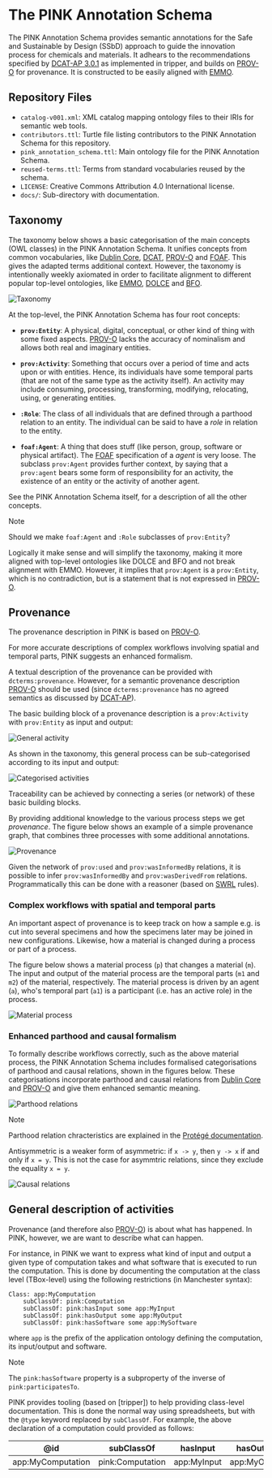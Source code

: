 # The PINK Annotation Schema
The PINK Annotation Schema provides semantic annotations for the Safe and Sustainable by Design (SSbD) approach to guide the innovation process for chemicals and materials.
It adhears to the recommendations specified by [DCAT-AP 3.0.1] as implemented in tripper,
and builds on [PROV-O] for provenance.
It is constructed to be easily aligned with [EMMO].


## Repository Files
- `catalog-v001.xml`: XML catalog mapping ontology files to their IRIs for semantic web tools.
- `contributors.ttl`: Turtle file listing contributors to the PINK Annotation Schema for this repository.
- `pink_annotation_schema.ttl`: Main ontology file for the PINK Annotation Schema.
- `reused-terms.ttl`: Terms from standard vocabularies reused by the schema.
- `LICENSE`: Creative Commons Attribution 4.0 International license.
- `docs/`: Sub-directory with documentation.


## Taxonomy
The taxonomy below shows a basic categorisation of the main concepts (OWL classes) in the PINK Annotation Schema.
It unifies concepts from common vocabularies, like [Dublin Core], [DCAT], [PROV-O] and [FOAF].
This gives the adapted terms additional context.
However, the taxonomy is intentionally weekly axiomated in order to facilitate alignment to different popular top-level ontologies, like [EMMO], [DOLCE] and [BFO].


![Taxonomy](docs/figs/taxonomy.png)

At the top-level, the PINK Annotation Schema has four root concepts:

- **`prov:Entity`**: A physical, digital, conceptual, or other kind of thing with some fixed aspects.
  [PROV-O] lacks the accuracy of nominalism and allows both real and imaginary entities.

- **`prov:Activity`**: Something that occurs over a period of time and acts upon or with entities.
  Hence, its individuals have some temporal parts (that are not of the same type as the activity itself).
  An activity may include consuming, processing, transforming, modifying, relocating, using, or generating entities.

- **`:Role`**: The class of all individuals that are defined through a parthood relation to an entity.
  The individual can be said to have a *role* in relation to the entity.

- **`foaf:Agent`**: A thing that does stuff (like person, group, software or physical artifact).
  The [FOAF] specification of a *agent* is very loose.
  The subclass `prov:Agent` provides further context, by saying that a `prov:agent` bears some form of responsibility for an activity, the existence of an entity or the activity of another agent.

See the PINK Annotation Schema itself, for a description of all the other concepts.

> [!NOTE]
> Should we make `foaf:Agent` and `:Role` subclasses of `prov:Entity`?
>
> Logically it make sense and will simplify the taxonomy, making it more aligned with top-level ontologies like DOLCE and BFO and not break alignment with EMMO.
> However, it implies that `prov:Agent` is a `prov:Entity`, which is no contradiction, but is a statement that is not expressed in [PROV-O].


## Provenance
The provenance description in PINK is based on [PROV-O].

For more accurate descriptions of complex workflows involving spatial and temporal parts, PINK suggests an enhanced formalism.

A textual description of the provenance can be provided with `dcterms:provenance`.
However, for a semantic provenance description [PROV-O] should be used (since `dcterms:provenance` has no agreed semantics as discussed by [DCAT-AP][dcatap-provenance]).

The basic building block of a provenance description is a `prov:Activity` with `prov:Entity` as input and output:

![General activity](docs/figs/general-activity.png)

As shown in the taxonomy, this general process can be sub-categorised according to its input and output:

![Categorised activities](docs/figs/categorised-activities.png)

Traceability can be achieved by connecting a series (or network) of these basic building blocks.
<!-- When two or more intentionally planned processes are connected this way, we call it a *workflow*. -->
By providing additional knowledge to the various process steps we get *provenance*.
The figure below shows an example of a simple provenance graph, that combines three processes with some additional annotations.

![Provenance](docs/figs/provenance.png)

Given the network of `prov:used` and `prov:wasInformedBy` relations, it is possible to
infer `prov:wasInformedBy` and `prov:wasDerivedFrom` relations.
Programmatically this can be done with a reasoner (based on [SWRL] rules).



### Complex workflows with spatial and temporal parts
An important aspect of provenance is to keep track on how a sample e.g. is cut into several specimens and how the specimens later may be joined in new configurations.
Likewise, how a material is changed during a process or part of a process.

The figure below shows a material process (`p`) that changes a material (`m`).
The input and output of the material process are the temporal parts (`m1` and `m2`) of the material, respectively.
The material process is driven by an agent (`a`), who's temporal part (`a1`) is a participant (i.e. has an active role) in the process.

![Material process](docs/figs/material-process.png)


### Enhanced parthood and causal formalism
To formally describe workflows correctly, such as the above material process, the PINK Annotation Schema includes formalised categorisations of parthood and causal relations, shown in the figures below.
These categorisations incorporate parthood and causal relations from [Dublin Core] and [PROV-O] and give them enhanced semantic meaning.

![Parthood relations](docs/figs/parthood-relations.png)

> [!NOTE]
> Parthood relation chracteristics are explained in the [Protégé documentation](https://protegeproject.github.io/protege/views/object-property-characteristics/).
>
> Antisymmetric is a weaker form of asymmetric: if `x -> y`, then `y -> x` if and only if `x = y`.
> This is not the case for asymmtric relations, since they exclude the equality `x = y`.


![Causal relations](docs/figs/causal-relations.png)



## General description of activities
Provenance (and therefore also [PROV-O]) is about what has happened.
In PINK, however, we are want to describe what can happen.

For instance, in PINK we want to express what kind of input and output a given type of computation takes and what software that is executed to run the computation.
This is done by documenting the computation at the class level (TBox-level) using the following restrictions (in Manchester syntax):

    Class: app:MyComputation
        subClassOf: pink:Computation
        subClassOf: pink:hasInput some app:MyInput
        subClassOf: pink:hasOutput some app:MyOutput
        subClassOf: pink:hasSoftware some app:MySoftware

where `app` is the prefix of the application ontology defining the computation, its input/output and software.

> [!NOTE]
> The `pink:hasSoftware` property is a subproperty of the inverse of `pink:participatesTo`.

PINK provides tooling (based on [tripper]) to help providing class-level documentation.
This is done the normal way using spreadsheets, but with the `@type` keyword replaced by `subClassOf`.
For example, the above declaration of a computation could provided as follows:

| @id               | subClassOf       | hasInput    | hasOutput    | hasSoftware    |
|-------------------|------------------|-------------|--------------|----------------|
| app:MyComputation | pink:Computation | app:MyInput | app:MyOutput | app:MySoftware |




[DCAT-AP 3.0.1]: https://semiceu.github.io/DCAT-AP/releases/3.0.1/
[DCAT]: https://www.w3.org/TR/vocab-dcat-3/
[FOAF]: http://xmlns.com/foaf/spec/
[PROV-O]: https://www.w3.org/TR/prov-o/
[Dublin Core]: https://www.dublincore.org/specifications/dublin-core/dcmi-terms/
[dcatap-provenance]: https://interoperable-europe.ec.europa.eu/collection/semic-support-centre/solution/dcat-application-profile-implementation-guidelines/release-5
[SWRL]: https://www.w3.org/submissions/SWRL/
[EMMO]: https://emmc.eu/emmo/
[DOLCE]:https://www.loa.istc.cnr.it/dolce/overview.html
[BFO]: https://basic-formal-ontology.org/
